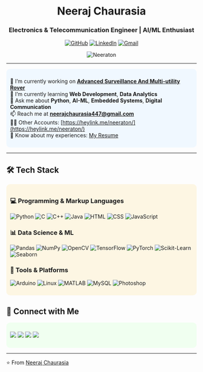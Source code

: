 <h1 align="center">Neeraj Chaurasia</h1>
<h3 align="center">Electronics & Telecommunication Engineer | AI/ML Enthusiast</h3>

<p align="center">
  <a href="https://github.com/Neeraton" target="_blank"><img src="https://img.shields.io/github/followers/Neeraton?label=Follow&style=social" alt="GitHub" /></a>
  <a href="https://www.linkedin.com/in/neeraton/" target="_blank"><img src="https://img.shields.io/badge/LinkedIn-blue?style=flat&logo=linkedin" alt="LinkedIn" /></a>
  <a href="mailto:neerajchaurasia447@gmail.com"><img src="https://img.shields.io/badge/Email-D14836?style=flat&logo=gmail&logoColor=white" alt="Gmail" /></a>
</p>

<p align="center">
  <img src="https://komarev.com/ghpvc/?username=Neeraton&label=Profile%20views&color=0e75b6&style=flat" alt="Neeraton" />
</p>

---

<div style="background-color:#f0f8ff; padding: 10px; border-radius: 10px">

🔭 I’m currently working on [**Advanced Surveillance And Multi-utility Rover**](https://github.com/Neeraton/Advanced-Surveillance-and-Multi-Utility-Rover)  
🌱 I’m currently learning **Web Development**, **Data Analytics**  
💬 Ask me about **Python**, **AI-ML**, **Embedded Systems**, **Digital Communication**  
📫 Reach me at **neerajchaurasia447@gmail.com**  
👨‍💻 Other Accounts: [https://heylink.me/neeraton/](https://heylink.me/neeraton/)  
📄 Know about my experiences: [My Resume](https://github.com/Neeraton/Neeraton/blob/main/Neeraj%20Chaurasia%20resume.pdf)

</div>

---

## 🛠️ Tech Stack

<div style="background-color:#fdf6e3; padding: 10px; border-radius: 10px">

### 💻 Programming & Markup Languages  
![Python](https://img.shields.io/badge/Python-3776AB?style=flat&logo=python&logoColor=white)
![C](https://img.shields.io/badge/C-00599C?style=flat&logo=c&logoColor=white)
![C++](https://img.shields.io/badge/C++-00599C?style=flat&logo=cplusplus&logoColor=white)
![Java](https://img.shields.io/badge/Java-007396?style=flat&logo=java&logoColor=white)
![HTML](https://img.shields.io/badge/HTML5-E34F26?style=flat&logo=html5&logoColor=white)
![CSS](https://img.shields.io/badge/CSS3-1572B6?style=flat&logo=css3&logoColor=white)
![JavaScript](https://img.shields.io/badge/JavaScript-F7DF1E?style=flat&logo=javascript&logoColor=black)

### 📊 Data Science & ML  
![Pandas](https://img.shields.io/badge/Pandas-150458?style=flat&logo=pandas)
![NumPy](https://img.shields.io/badge/Numpy-013243?style=flat&logo=numpy&logoColor=white)
![OpenCV](https://img.shields.io/badge/OpenCV-5C3EE8?style=flat&logo=opencv&logoColor=white)
![TensorFlow](https://img.shields.io/badge/TensorFlow-FF6F00?style=flat&logo=tensorflow&logoColor=white)
![PyTorch](https://img.shields.io/badge/PyTorch-EE4C2C?style=flat&logo=pytorch&logoColor=white)
![Scikit-Learn](https://img.shields.io/badge/Scikit--Learn-F7931E?style=flat&logo=scikit-learn&logoColor=white)
![Seaborn](https://img.shields.io/badge/Seaborn-3776AB?style=flat)

### 🔧 Tools & Platforms  
![Arduino](https://img.shields.io/badge/Arduino-00979D?style=flat&logo=arduino&logoColor=white)
![Linux](https://img.shields.io/badge/Linux-FCC624?style=flat&logo=linux&logoColor=black)
![MATLAB](https://img.shields.io/badge/MATLAB-%23e37937.svg?style=flat)
![MySQL](https://img.shields.io/badge/MySQL-4479A1?style=flat&logo=mysql&logoColor=white)
![Photoshop](https://img.shields.io/badge/Adobe%20Photoshop-31A8FF?style=flat&logo=Adobe%20Photoshop&logoColor=white)

</div>




## 📣 Connect with Me

<div style="background-color:#f0fff0; padding: 10px; border-radius: 10px">

<p align="left">
  <a href="https://www.linkedin.com/in/neeraton/" target="_blank"><img src="https://img.shields.io/badge/LinkedIn-Connect-blue?style=flat&logo=linkedin" /></a>
  <a href="https://fb.com/neeraton" target="_blank"><img src="https://img.shields.io/badge/Facebook-Profile-blue?style=flat&logo=facebook" /></a>
  <a href="mailto:neerajchaurasia447@gmail.com"><img src="https://img.shields.io/badge/Gmail-Send--a--Mail-red?style=flat&logo=gmail" /></a>
  <a href="https://github.com/Neeraton" target="_blank"><img src="https://img.shields.io/badge/GitHub-Follow-black?style=flat&logo=github" /></a>
</p>

</div>

---

⭐️ From [Neeraj Chaurasia](https://github.com/Neeraton)
